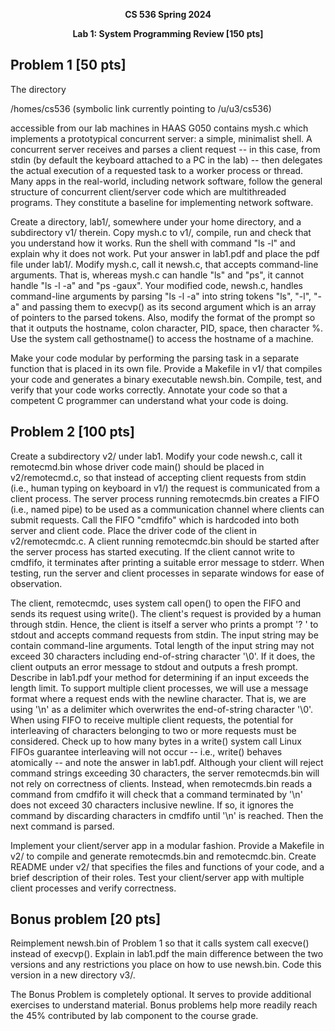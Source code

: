 <p align="center"><strong>CS 536 Spring 2024</strong></p>
<p align="center"><strong>Lab 1: System Programming Review [150 pts]</strong></p>

## Problem 1 [50 pts]
The directory

/homes/cs536 (symbolic link currently pointing to /u/u3/cs536)

accessible from our lab machines in HAAS G050 contains mysh.c which implements a prototypical concurrent server: a simple, minimalist shell. A concurrent server receives and parses a client request -- in this case, from stdin (by default the keyboard attached to a PC in the lab) -- then delegates the actual execution of a requested task to a worker process or thread. Many apps in the real-world, including network software, follow the general structure of concurrent client/server code which are multithreaded programs. They constitute a baseline for implementing network software.

Create a directory, lab1/, somewhere under your home directory, and a subdirectory v1/ therein. Copy mysh.c to v1/, compile, run and check that you understand how it works. Run the shell with command "ls -l" and explain why it does not work. Put your answer in lab1.pdf and place the pdf file under lab1/. Modify mysh.c, call it newsh.c, that accepts command-line arguments. That is, whereas mysh.c can handle "ls" and "ps", it cannot handle "ls -l -a" and "ps -gaux". Your modified code, newsh.c, handles command-line arguments by parsing "ls -l -a" into string tokens "ls", "-l", "-a" and passing them to execvp() as its second argument which is an array of pointers to the parsed tokens. Also, modify the format of the prompt so that it outputs the hostname, colon character, PID, space, then character %. Use the system call gethostname() to access the hostname of a machine.

Make your code modular by performing the parsing task in a separate function that is placed in its own file. Provide a Makefile in v1/ that compiles your code and generates a binary executable newsh.bin. Compile, test, and verify that your code works correctly. Annotate your code so that a competent C programmer can understand what your code is doing.

## Problem 2 [100 pts]
Create a subdirectory v2/ under lab1. Modify your code newsh.c, call it remotecmd.bin whose driver code main() should be placed in v2/remotecmd.c, so that instead of accepting client requests from stdin (i.e., human typing on keyboard in v1/) the request is communicated from a client process. The server process running remotecmds.bin creates a FIFO (i.e., named pipe) to be used as a communication channel where clients can submit requests. Call the FIFO "cmdfifo" which is hardcoded into both server and client code. Place the driver code of the client in v2/remotecmdc.c. A client running remotecmdc.bin should be started after the server process has started executing. If the client cannot write to cmdfifo, it terminates after printing a suitable error message to stderr. When testing, run the server and client processes in separate windows for ease of observation.

The client, remotecmdc, uses system call open() to open the FIFO and sends its request using write(). The client's request is provided by a human through stdin. Hence, the client is itself a server who prints a prompt '? ' to stdout and accepts command requests from stdin. The input string may be contain command-line arguments. Total length of the input string may not exceed 30 characters including end-of-string character '\0'. If it does, the client outputs an error message to stdout and outputs a fresh prompt. Describe in lab1.pdf your method for determining if an input exceeds the length limit. To support multiple client processes, we will use a message format where a request ends with the newline character. That is, we are using '\n' as a delimiter which overwrites the end-of-string character '\0'. When using FIFO to receive multiple client requests, the potential for interleaving of characters belonging to two or more requests must be considered. Check up to how many bytes in a write() system call Linux FIFOs guarantee interleaving will not occur -- i.e., write() behaves atomically -- and note the answer in lab1.pdf. Although your client will reject command strings exceeding 30 characters, the server remotecmds.bin will not rely on correctness of clients. Instead, when remotecmds.bin reads a command from cmdfifo it will check that a command terminated by '\n' does not exceed 30 characters inclusive newline. If so, it ignores the command by discarding characters in cmdfifo until '\n' is reached. Then the next command is parsed.

Implement your client/server app in a modular fashion. Provide a Makefile in v2/ to compile and generate remotecmds.bin and remotecmdc.bin. Create README under v2/ that specifies the files and functions of your code, and a brief description of their roles. Test your client/server app with multiple client processes and verify correctness.

## Bonus problem [20 pts]
Reimplement newsh.bin of Problem 1 so that it calls system call execve() instead of execvp(). Explain in lab1.pdf the main difference between the two versions and any restrictions you place on how to use newsh.bin. Code this version in a new directory v3/.

The Bonus Problem is completely optional. It serves to provide additional exercises to understand material. Bonus problems help more readily reach the 45% contributed by lab component to the course grade.